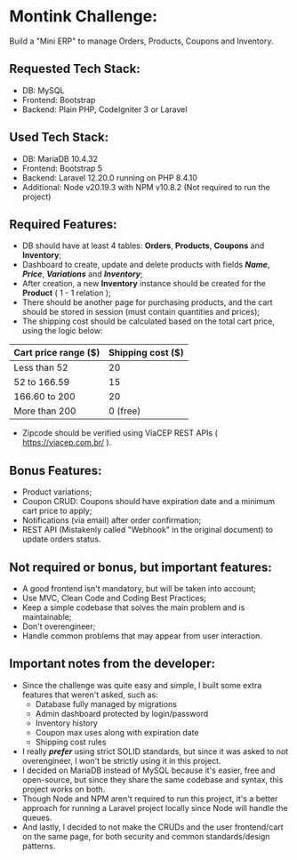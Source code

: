 # Montink Challenge:

Build a "Mini ERP" to manage Orders, Products, Coupons and Inventory.

## Requested Tech Stack:

- DB: MySQL
- Frontend: Bootstrap
- Backend: Plain PHP, CodeIgniter 3 or Laravel

## Used Tech Stack:

- DB: MariaDB 10.4.32
- Frontend: Bootstrap 5
- Backend: Laravel 12.20.0 running on PHP 8.4.10
- Additional: Node v20.19.3 with NPM v10.8.2 (Not required to run the project)

## Required Features:

- DB should have at least 4 tables: **Orders**, **Products**, **Coupons** and **Inventory**;
- Dashboard to create, update and delete products with fields **_Name_**, **_Price_**, **_Variations_** and **_Inventory_**;
- After creation, a new **Inventory** instance should be created for the **Product** ( 1 - 1 relation );
- There should be another page for purchasing products, and the cart should be stored in session (must contain quantities and prices);
- The shipping cost should be calculated based on the total cart price, using the logic below:

| Cart price range ($)    | Shipping cost ($) |
|-------------------------|-------------------|
| Less than 52            | 20                |
| 52 to 166.59            | 15                |
| 166.60 to 200           | 20                |
| More than 200           | 0 (free)          |

- Zipcode should be verified using ViaCEP REST APIs ( https://viacep.com.br/ ).

## Bonus Features:

- Product variations;
- Coupon CRUD: Coupons should have expiration date and a minimum cart price to apply;
- Notifications (via email) after order confirmation;
- REST API (Mistakenly called "Webhook" in the original document) to update orders status.

## Not required or bonus, but important features:

- A good frontend isn't mandatory, but will be taken into account;
- Use MVC, Clean Code and Coding Best Practices;
- Keep a simple codebase that solves the main problem and is maintainable;
- Don't overengineer;
- Handle common problems that may appear from user interaction.

## Important notes from the developer:

- Since the challenge was quite easy and simple, I built some extra features that weren't asked, such as:
    - Database fully managed by migrations
    - Admin dashboard protected by login/password
    - Inventory history
    - Coupon max uses along with expiration date
    - Shipping cost rules
- I really **_prefer_** using strict SOLID standards, but since it was asked to not overengineer, I won't be strictly using it in this project.
- I decided on MariaDB instead of MySQL because it's easier, free and open-source, but since they share the same codebase and syntax, this project works on both.
- Though Node and NPM aren't required to run this project, it's a better approach for running a Laravel project locally since Node will handle the queues.
- And lastly, I decided to not make the CRUDs and the user frontend/cart on the same page, for both security and common standards/design patterns.
